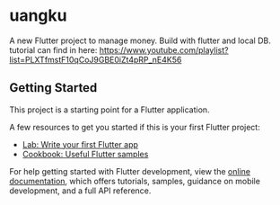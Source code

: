 # uangku

A new Flutter project to manage money. Build with flutter and local DB.
tutorial can find in here: https://www.youtube.com/playlist?list=PLXTfmstF10qCoJ9GBE0iZt4pRP_nE4K56

## Getting Started

This project is a starting point for a Flutter application.

A few resources to get you started if this is your first Flutter project:

- [Lab: Write your first Flutter app](https://docs.flutter.dev/get-started/codelab)
- [Cookbook: Useful Flutter samples](https://docs.flutter.dev/cookbook)

For help getting started with Flutter development, view the
[online documentation](https://docs.flutter.dev/), which offers tutorials,
samples, guidance on mobile development, and a full API reference.
